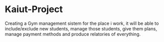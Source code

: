 # Kaiut-Project
Creating a Gym management sistem for the place i work, it will be able to include/exclude new students, manage those students, give them plans, manage payment methods and produce relatories of everything.

